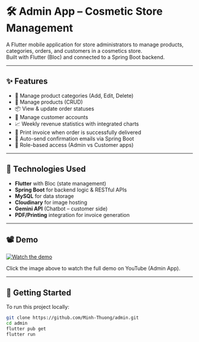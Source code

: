 # 🛠️ Admin App – Cosmetic Store Management

A Flutter mobile application for store administrators to manage products, categories, orders, and customers in a cosmetics store.  
Built with Flutter (Bloc) and connected to a Spring Boot backend.

---

## ✨ Features

- 📂 Manage product categories (Add, Edit, Delete)
- 🧴 Manage products (CRUD)
- 📦 View & update order statuses
- 👥 Manage customer accounts
- 📈 Weekly revenue statistics with integrated charts
- 🧾 Print invoice when order is successfully delivered
- 📧 Auto-send confirmation emails via Spring Boot
- 🔐 Role-based access (Admin vs Customer apps)

---

## 🧰 Technologies Used

- **Flutter** with Bloc (state management)
- **Spring Boot** for backend logic & RESTful APIs
- **MySQL** for data storage
- **Cloudinary** for image hosting
- **Gemini API** (Chatbot – customer side)
- **PDF/Printing** integration for invoice generation

---

## 📽️ Demo

[![Watch the demo](https://img.youtube.com/vi/h-FK6Zh8hlc/hqdefault.jpg)](https://youtube.com/shorts/h-FK6Zh8hlc)

Click the image above to watch the full demo on YouTube (Admin App).

---

## 🚀 Getting Started

To run this project locally:

```bash
git clone https://github.com/Minh-Thuong/admin.git
cd admin
flutter pub get
flutter run
